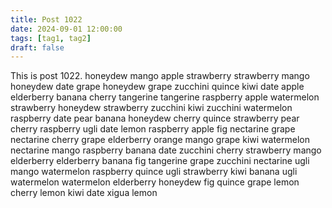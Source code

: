 ```yaml
---
title: Post 1022
date: 2024-09-01 12:00:00
tags: [tag1, tag2]
draft: false
---
```

This is post 1022.
honeydew
mango
apple
strawberry
strawberry
mango
honeydew
date
grape
honeydew
grape
zucchini
quince
kiwi
date
apple
elderberry
banana
cherry
tangerine
tangerine
raspberry
apple
watermelon
strawberry
honeydew
strawberry
zucchini
kiwi
zucchini
watermelon
raspberry
date
pear
banana
honeydew
cherry
quince
strawberry
pear
cherry
raspberry
ugli
date
lemon
raspberry
apple
fig
nectarine
grape
nectarine
cherry
grape
elderberry
orange
mango
grape
kiwi
watermelon
nectarine
mango
raspberry
banana
date
zucchini
cherry
strawberry
mango
elderberry
elderberry
banana
fig
tangerine
grape
zucchini
nectarine
ugli
mango
watermelon
raspberry
quince
ugli
strawberry
kiwi
banana
ugli
watermelon
watermelon
elderberry
honeydew
fig
quince
grape
lemon
cherry
lemon
kiwi
date
xigua
lemon
